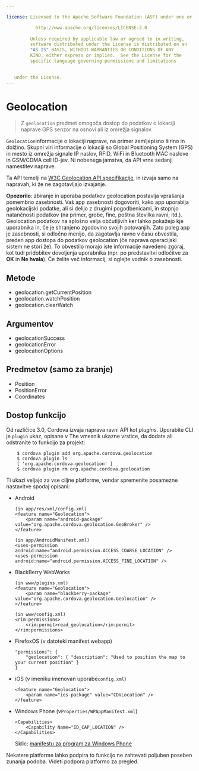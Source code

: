 ```yaml
---

license: Licensed to the Apache Software Foundation (ASF) under one or more contributor license agreements. See the NOTICE file distributed with this work for additional information regarding copyright ownership. The ASF licenses this file to you under the Apache License, Version 2.0 (the "License"); you may not use this file except in compliance with the License. You may obtain a copy of the License at

           http://www.apache.org/licenses/LICENSE-2.0
    
         Unless required by applicable law or agreed to in writing,
         software distributed under the License is distributed on an
         "AS IS" BASIS, WITHOUT WARRANTIES OR CONDITIONS OF ANY
         KIND, either express or implied.  See the License for the
         specific language governing permissions and limitations
    

   under the License.
---
```


# Geolocation

> Z `geolocation` predmet omogoča dostop do podatkov o lokaciji naprave GPS senzor na osnovi ali iz omrežja signalov.

`Geolocation`informacije o lokaciji naprave, na primer zemljepisno širino in dolžino. Skupni viri informacije o lokaciji so Global Positioning System (GPS) in mesto iz omrežja signale IP naslov, RFID, WiFi in Bluetooth MAC naslove in GSM/CDMA cell ID-jev. Ni nobenega jamstva, da API vrne sedanji namestitev naprave.

Ta API temelji na [W3C Geolocation API specifikacije][1], in izvaja samo na napravah, ki že ne zagotavljajo izvajanje.

 [1]: http://dev.w3.org/geo/api/spec-source.html

**Opozorilo**: zbiranje in uporaba podatkov geolocation postavlja vprašanja pomembno zasebnosti. Vaš app zasebnosti dogovoriti, kako app uporablja geolokacijski podatke, ali si delijo z drugimi pogodbenicami, in stopnjo natančnosti podatkov (na primer, grobe, fine, poštna številka ravni, itd.). Geolocation podatkov na splošno velja občutljivih ker lahko pokažejo kje uporabnika in, če je shranjeno zgodovino svojih potovanjih. Zato poleg app je zasebnosti, si odločno menijo, da zagotavlja ravno v času obvestila, preden app dostopa do podatkov geolocation (če naprava operacijski sistem ne stori že). To obvestilo morajo iste informacije navedeno zgoraj, kot tudi pridobitev dovoljenja uporabnika (npr. po predstavitvi odločitve za **OK** in **Ne hvala**). Če želite več informacij, si oglejte vodnik o zasebnosti.

## Metode

*   geolocation.getCurrentPosition
*   geolocation.watchPosition
*   geolocation.clearWatch

## Argumentov

*   geolocationSuccess
*   geolocationError
*   geolocationOptions

## Predmetov (samo za branje)

*   Position
*   PositionError
*   Coordinates

## Dostop funkcijo

Od različice 3.0, Cordova izvaja naprava ravni API kot *plugins*. Uporabite CLI je `plugin` ukaz, opisane v The vmesnik ukazne vrstice, da dodate ali odstranite to funkcijo za projekt:

        $ cordova plugin add org.apache.cordova.geolocation
        $ cordova plugin ls
        [ 'org.apache.cordova.geolocation' ]
        $ cordova plugin rm org.apache.cordova.geolocation
    

Ti ukazi veljajo za vse ciljne platforme, vendar spremenite posamezne nastavitve spodaj opisani:

*   Android
    
        (in app/res/xml/config.xml)
        <feature name="Geolocation">
            <param name="android-package" value="org.apache.cordova.geolocation.GeoBroker" />
        </feature>
        
        (in app/AndroidManifest.xml)
        <uses-permission android:name="android.permission.ACCESS_COARSE_LOCATION" />
        <uses-permission android:name="android.permission.ACCESS_FINE_LOCATION" />
        

*   BlackBerry WebWorks
    
        (in www/plugins.xml)
        <feature name="Geolocation">
            <param name="blackberry-package" value="org.apache.cordova.geolocation.Geolocation" />
        </feature>
        
        (in www/config.xml)
        <rim:permissions>
            <rim:permit>read_geolocation</rim:permit>
        </rim:permissions>
        

*   FirefoxOS (v datoteki manifest.webapp)
    
        "permissions": {
            "geolocation": { "description": "Used to position the map to your current position" }
        }
        

*   iOS (v imeniku imenovan uporabe`config.xml`)
    
        <feature name="Geolocation">
            <param name="ios-package" value="CDVLocation" />
        </feature>
        

*   Windows Phone (v`Properties/WPAppManifest.xml`)
    
        <Capabilities>
            <Capability Name="ID_CAP_LOCATION" />
        </Capabilities>
        
    
    Sklic: [manifestu za program za Windows Phone][2]

 [2]: http://msdn.microsoft.com/en-us/library/ff769509%28v=vs.92%29.aspx

Nekatere platforme lahko podpira to funkcijo ne zahtevati poljuben poseben zunanja podoba. Videti podpora platformo za pregled.